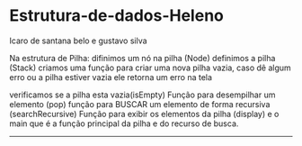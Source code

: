 # Estrutura-de-dados-Heleno
Icaro de santana belo e gustavo silva



Na estrutura de Pilha:
difinimos um nó na pilha  (Node)
definimos a pilha (Stack)
criamos uma função para criar uma nova pilha vazia, caso dê algum erro ou a pilha estiver vazia ele retorna um erro na tela

verificamos se a pilha esta vazia(isEmpty)
Função para desempilhar um elemento (pop)
função para BUSCAR um elemento de forma recursiva (searchRecursive)
Função para exibir os elementos da pilha (display)
e o main que é a função principal da pilha e do recurso de busca.

-----------------------------------------------------------------------------------------------------------------
